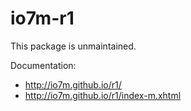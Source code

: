 io7m-r1
===============

This package is unmaintained.

Documentation:

  * http://io7m.github.io/r1/
  * http://io7m.github.io/r1/index-m.xhtml

